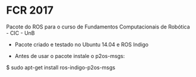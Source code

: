 FCR 2017
========

Pacote do ROS para o curso de Fundamentos Computacionais de Robótica - CIC - UnB

* Pacote criado e testado no Ubuntu 14.04 e ROS Indigo

* Antes de usar o pacote instale o p2os-msgs:

$ sudo apt-get install ros-indigo-p2os-msgs
